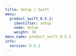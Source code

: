 ```yaml
---
title: Setup | Swift
menu:
  product_swift_0.5.2:
    identifier: setup
    name: Setup
    weight: 30
menu_name: product_swift_0.5.2
info:
  version: 0.5.2
---
```


